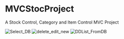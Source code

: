 # MVCStocProject
A Stock Control, Category and Item Control MVC Project

![Select_DB](https://user-images.githubusercontent.com/48184895/112830014-a1de5d00-909a-11eb-8c64-1c27bddec1f9.png)
![delete_edit_new](https://user-images.githubusercontent.com/48184895/112830057-b28ed300-909a-11eb-84d5-e38b17c10dc2.png)
![DDList_FromDB](https://user-images.githubusercontent.com/48184895/112830088-bd496800-909a-11eb-99fd-e4b67a5cf39a.png)

